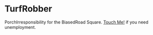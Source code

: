 # TurfRobber

 PorchIrresponsibility for the BiasedRoad Square. <a href="mailto:wvjackar@smsd.org?subject=Buisness&body=I%20have%20a%20job%20for%20you%2E%0A%0AAddress%3A%20%0AJob%20Type%3A%0A%0AWe%20will%20reply%20to%20you%20with%20your%20estamated%20cost%2E%0AHave%20a%20nice%20day%21%0A%2DGrass%20Bandits">Touch Me!</a> if you need unemployment.
